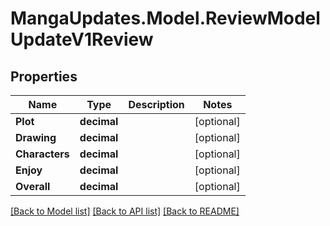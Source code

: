 # MangaUpdates.Model.ReviewModelUpdateV1Review

## Properties

Name | Type | Description | Notes
------------ | ------------- | ------------- | -------------
**Plot** | **decimal** |  | [optional] 
**Drawing** | **decimal** |  | [optional] 
**Characters** | **decimal** |  | [optional] 
**Enjoy** | **decimal** |  | [optional] 
**Overall** | **decimal** |  | [optional] 

[[Back to Model list]](../README.md#documentation-for-models) [[Back to API list]](../README.md#documentation-for-api-endpoints) [[Back to README]](../README.md)


